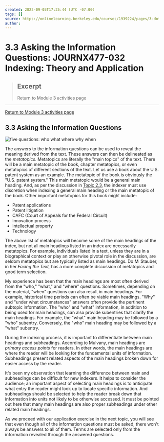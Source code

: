 ```yaml
---
created: 2022-09-05T17:25:44 (UTC -07:00)
tags: []
source: https://onlinelearning.berkeley.edu/courses/1939224/pages/3-dot-3-asking-the-information-questions
author: 
---
```


# 3.3 Asking the Information Questions: JOURNX477-032 Indexing: Theory and Application

> ## Excerpt
> Return to Module 3 activities page

---
[Return to Module 3 activities page](https://onlinelearning.berkeley.edu/courses/1939224/pages/module-3 "Module 3")

## 3.3 Asking the Information Questions

![five questions: who what where why when](https://onlinelearning.berkeley.edu/courses/1939224/files/233565859/preview)

The answers to the information questions can be used to reveal the meaning derived from the text. These answers can then be delineated as the _metatopics._ Metatopics are literally the "main topics" of the text. There will be a main metatopic of the book, chapter metatopics, or even metatopics of different sections of the text. Let us use a book about the U.S. patent system as an example. The metatopic of the book is obviously the "U.S. patent system." This main metatopic would be a general main heading. And, as per the discussion in [Topic 2.3](https://onlinelearning.berkeley.edu/courses/1939224/pages/2-dot-3-when-to-use-general-main-headings "2.3 When To Use General Main Headings"), the indexer must use discretion when indexing a general main heading or the main metatopic of the book. Other important metatopics for this book might include:

-   Patent applications
-   Patent litigation
-   CAFC (Court of Appeals for the Federal Circuit)
-   Innovation process
-   Intellectual property
-   Technology

The above list of metatopics will become some of the main headings of the index, but not all main headings listed in an index are necessarily metatopics. For example, individuals listed in a text, unless they are in a biographical context or play an otherwise pivotal role in the discussion, are seldom metatopics but are typically listed as main headings. Do Mi Stauber, in her _Facing the Text,_ has a more complete discussion of metatopics and good term selection.

My experience has been that the main headings are most often derived from the "who," "what," and "where" questions. Sometimes, depending on the material, "when" questions can also result in main headings. For example, historical time periods can often be viable main headings. "Why" and "under what circumstances" answers often provide the pertinent subtopic information. The "who" and "what" information, in addition to being used for main headings, can also provide subentries that clarify the main headings. For example, the "what" main heading may be followed by a "who" subentry. Conversely, the "who" main heading may be followed by a "what" subentry.

During the indexing process, it is important to differentiate between main headings and subheadings. According to Mulvany, main headings are _primary access points_ for readers. In other words, the main headings are where the reader will be looking for the fundamental units of information. Subheadings present related aspects of the main headings broken down for easier access by the reader.

It's been my observation that learning the difference between main and subheadings can be difficult for new indexers. It helps to consider the audience; an important aspect of selecting main headings is to anticipate what entry the reader might look up to locate specific information. And subheadings should be selected to help the reader break down that information into units not likely to be otherwise accessed. It must be pointed out here that many main headings are also proper subheadings under other related main headings.

As we proceed with our application exercise in the next topic, you will see that even though all of the information questions must be asked, there won't always be answers to all of them. Terms are selected only from the information revealed through the answered questions.
